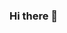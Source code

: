 ### Hi there 👋

<!--
**naanndaaww/naanndaaww** is a ✨ _special_ ✨ repository because its `README.md` (this file) appears on your GitHub profile.

Here are some ideas to get you started:

# Halo semua! 

i'm  **Nanda Ayu Astarika**.<br>

i'm a **student**  [Politeknik Negeri Jember](https://polije.ac.id/).<br>

I am pursuing a degree in **computer engineering**.<br>

If you're interested in getting to know me, please follow the account. [Linkedin](https://www.linkedin.com/in/nanda-ayu-astarika-8a1a08288) thankyou.
